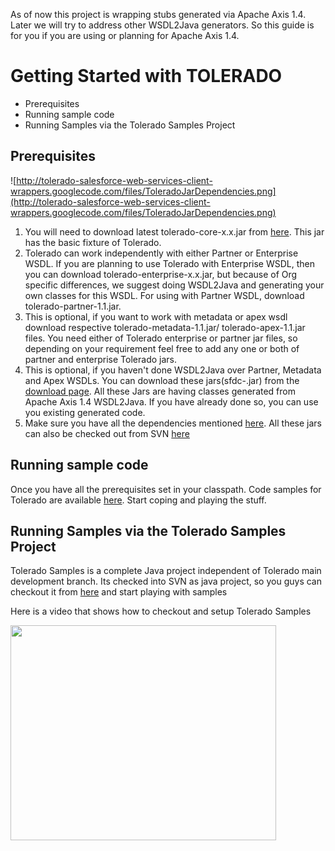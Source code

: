 As of now this project is wrapping stubs generated via Apache Axis 1.4. Later we will try to address other WSDL2Java generators. So this guide is for you if you are using or planning for Apache Axis 1.4.

# Getting Started with TOLERADO #
  * Prerequisites
  * Running sample code
  * Running Samples via the Tolerado Samples Project



## Prerequisites ##
![http://tolerado-salesforce-web-services-client-wrappers.googlecode.com/files/ToleradoJarDependencies.png](http://tolerado-salesforce-web-services-client-wrappers.googlecode.com/files/ToleradoJarDependencies.png)
  1. You will need to download latest tolerado-core-x.x.jar from [here](http://code.google.com/p/tolerado-salesforce-web-services-client-wrappers/downloads/list). This jar has the basic fixture of Tolerado.
  1. Tolerado can work independently with either Partner or Enterprise WSDL. If you are planning to use Tolerado with Enterprise WSDL, then you can download tolerado-enterprise-x.x.jar, but because of Org specific differences, we suggest doing WSDL2Java and generating your own classes for this WSDL. For using with Partner WSDL, download tolerado-partner-1.1.jar.
  1. This is optional, if you want to work with metadata or apex wsdl download respective tolerado-metadata-1.1.jar/ tolerado-apex-1.1.jar files.	You need either of Tolerado enterprise or partner jar files, so depending on your requirement feel free to add any one or both of partner and enterprise Tolerado jars.
  1. This is optional, if you haven't done WSDL2Java over Partner, Metadata and Apex WSDLs. You can download these jars(sfdc-<WSDL NAME>.jar) from the [download page](http://code.google.com/p/tolerado-salesforce-web-services-client-wrappers/downloads/list). All these Jars are having classes generated from Apache Axis 1.4 WSDL2Java. If you have already done so, you can use you existing generated code.
  1. Make sure you have all the dependencies mentioned [here](http://code.google.com/p/tolerado-salesforce-web-services-client-wrappers/wiki/ToleradoDependencies). All these jars can also be checked out from SVN [here](http://code.google.com/p/tolerado-salesforce-web-services-client-wrappers/source/browse/#svn/trunk/Tolerado/dependencies/3rdparty)


## Running sample code ##
Once you have all the prerequisites set in your classpath. Code samples for Tolerado are available [here](http://code.google.com/p/tolerado-salesforce-web-services-client-wrappers/wiki/CodeSamples). Start coping and playing the stuff.


## Running Samples via the Tolerado Samples Project ##
Tolerado Samples is a complete Java project independent of Tolerado main development branch. Its checked into SVN as java project, so you guys can checkout it from [here](http://code.google.com/p/tolerado-salesforce-web-services-client-wrappers/source/browse/#svn/trunk/Tolerado-Samples) and start playing with samples

Here is a video that shows how to checkout and setup Tolerado Samples

<a href='http://www.youtube.com/watch?feature=player_embedded&v=EP2I5UaNU7c' target='_blank'><img src='http://img.youtube.com/vi/EP2I5UaNU7c/0.jpg' width='425' height=344 /></a>